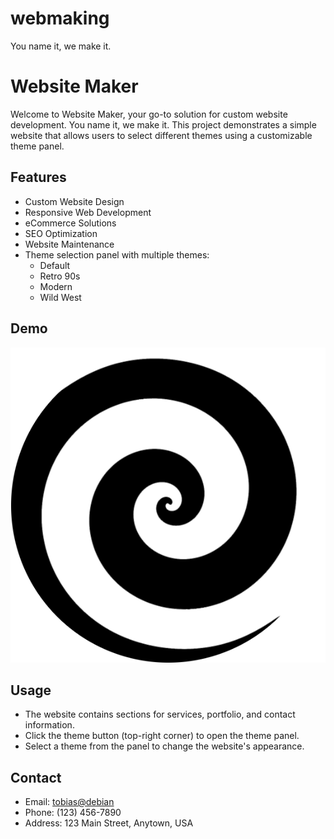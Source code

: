 # webmaking
You name it, we make it.

# Website Maker

Welcome to Website Maker, your go-to solution for custom website development. You name it, we make it. This project demonstrates a simple website that allows users to select different themes using a customizable theme panel.

## Features

- Custom Website Design
- Responsive Web Development
- eCommerce Solutions
- SEO Optimization
- Website Maintenance
- Theme selection panel with multiple themes:
  - Default
  - Retro 90s
  - Modern
  - Wild West

## Demo

![Theme Button](themes.png)



## Usage

- The website contains sections for services, portfolio, and contact information.
- Click the theme button (top-right corner) to open the theme panel.
- Select a theme from the panel to change the website's appearance.

## Contact

- Email: [tobias@debian](mailto:tobias@debian)
- Phone: (123) 456-7890
- Address: 123 Main Street, Anytown, USA
